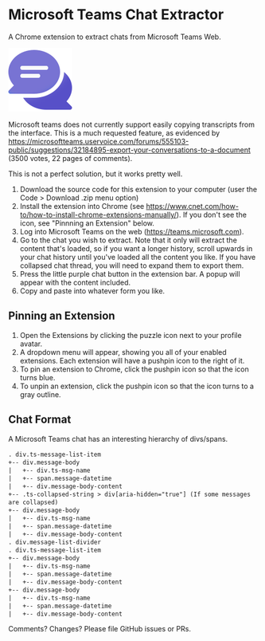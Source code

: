 # Microsoft Teams Chat Extractor
 A Chrome extension to extract chats from Microsoft Teams Web.

![Transcript Icon](./icons/chat-128.png)

Microsoft teams does not currently support easily copying transcripts from the interface. This is a much requested feature, as evidenced by https://microsoftteams.uservoice.com/forums/555103-public/suggestions/32184895-export-your-conversations-to-a-document (3500 votes, 22 pages of comments).

This is not a perfect solution, but it works pretty well.

1. Download the source code for this extension to your computer (user the Code > Download .zip menu option)
2. Install the extension into Chrome (see https://www.cnet.com/how-to/how-to-install-chrome-extensions-manually/). If you don't see the icon, see "Pinnning an Extension" below.
3. Log into Microsoft Teams on the web (https://teams.microsoft.com).
4. Go to the chat you wish to extract. Note that it only will extract the content that's loaded, so if you want a longer history, scroll upwards in your chat history until you've loaded all the content you like. If you have collapsed chat thread, you will need to expand them to export them.
5. Press the little purple chat button in the extension bar. A popup will appear with the content included.
6. Copy and paste into whatever form you like.

## Pinning an Extension
1. Open the Extensions by clicking the puzzle icon next to your profile avatar.
2. A dropdown menu will appear, showing you all of your enabled extensions. Each extension will have a pushpin icon to the right of it.
3. To pin an extension to Chrome, click the pushpin icon so that the icon turns blue.
4. To unpin an extension, click the pushpin icon so that the icon turns to a gray outline.

## Chat Format
A Microsoft Teams chat has an interesting hierarchy of divs/spans.

~~~~
. div.ts-message-list-item
+-- div.message-body
|   +-- div.ts-msg-name
|   +-- span.message-datetime
|   +-- div.message-body-content
+-- .ts-collapsed-string > div[aria-hidden="true"] (If some messages are collapsed)
+-- div.message-body
|   +-- div.ts-msg-name
|   +-- span.message-datetime
|   +-- div.message-body-content
. div.message-list-divider
. div.ts-message-list-item
+-- div.message-body
|   +-- div.ts-msg-name
|   +-- span.message-datetime
|   +-- div.message-body-content
+-- div.message-body
|   +-- div.ts-msg-name
|   +-- span.message-datetime
|   +-- div.message-body-content
~~~~

Comments? Changes? Please file GitHub issues or PRs.
